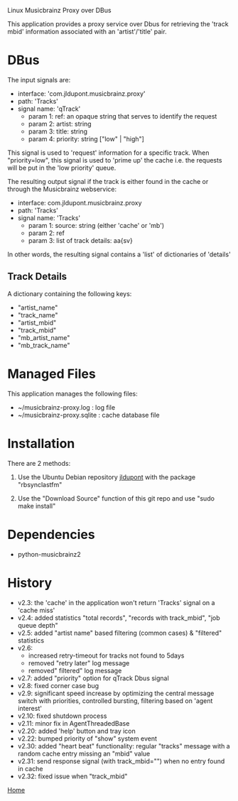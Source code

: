 Linux Musicbrainz Proxy over DBus

This application provides a proxy service over Dbus for retrieving the 'track mbid' information associated with an 'artist'/'title' pair.

DBus
====

The input signals are:

* interface: 'com.jldupont.musicbrainz.proxy'
* path: 'Tracks'
* signal name: 'qTrack'
  * param 1: ref: an opaque string that serves to identify the request
  * param 2: artist: string
  * param 3: title: string
  * param 4: priority: string ["low" | "high"]

This signal is used to 'request' information for a specific track.
When "priority=low",  this signal is used to 'prime up' the cache i.e. the requests will be put in the 'low priority' queue.  
  
The resulting output signal if the track is either found in the cache or through the Musicbrainz webservice:

* interface: com.jldupont.musicbrainz.proxy
* path: 'Tracks'
* signal name: 'Tracks'
  * param 1: source: string (either 'cache' or 'mb')
  * param 2: ref 
  * param 3: list of track details: aa{sv}
  
In other words, the resulting signal contains a 'list' of dictionaries of 'details'


Track Details
-------------

A dictionary containing the following keys:

 - "artist_name"
 - "track_name"
 - "artist_mbid"
 - "track_mbid"
 - "mb_artist_name"
 - "mb_track_name"

Managed Files
=============

This application manages the following files:

 - ~/musicbrainz-proxy.log :    log file
 - ~/musicbrainz-proxy.sqlite : cache database file


Installation
============
There are 2 methods:

1. Use the Ubuntu Debian repository [jldupont](https://launchpad.net/~jldupont/+archive/phidgets)  with the package "rbsynclastfm"

2. Use the "Download Source" function of this git repo and use "sudo make install"

Dependencies
============

* python-musicbrainz2

History
=======

 - v2.3: the 'cache' in the application won't return 'Tracks' signal on a 'cache miss'
 - v2.4: added statistics "total records", "records with track_mbid", "job queue depth"
 - v2.5: added "artist name" based filtering (common cases) & "filtered" statistics
 - v2.6: 
   - increased retry-timeout for tracks not found to 5days
   - removed "retry later" log message
   - removed" filtered" log message
 - v2.7: added "priority" option for qTrack Dbus signal
 - v2.8: fixed corner case bug
 - v2.9: significant speed increase by optimizing the central message switch with priorities, controlled bursting, filtering based on 'agent interest'
 - v2.10: fixed shutdown process
 - v2.11: minor fix in AgentThreadedBase
 - v2.20: added 'help' button and tray icon
 - v2.22: bumped priority of "show" system event
 - v2.30: added "heart beat" functionality: regular "tracks" message with a random cache entry missing an "mbid" value
 - v2.31: send response signal (with track_mbid="") when no entry found in cache
 - v2.32: fixed issue when "track_mbid"

[Home](http://www.systemical.com/ "Home")
